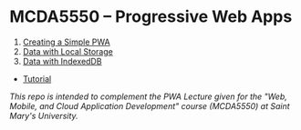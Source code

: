 # MCDA5550 – Progressive Web Apps

1. [Creating a Simple PWA](./01-simple-pwa)
2. [Data with Local Storage](./02-local-storage)
3. [Data with IndexedDB](./03-indexeddb)
- [Tutorial](./tutorial)

_This repo is intended to complement the PWA Lecture given for the "Web, Mobile, and Cloud Application Development" course (MCDA5550) at Saint Mary's University._